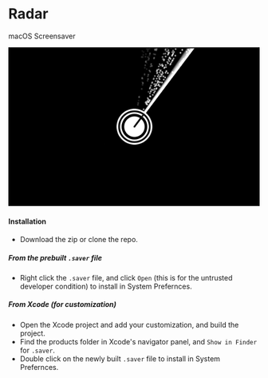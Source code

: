 # Radar

macOS Screensaver

![Preview](preview.gif)

#### Installation

- Download the zip or clone the repo.

##### From the prebuilt `.saver` file

- Right click the `.saver` file, and click `Open` (this is for the untrusted developer condition) to install in System Prefernces. 

##### From Xcode (for customization)

- Open the Xcode project and add your customization, and build the project.
- Find the products folder in Xcode's navigator panel, and `Show in Finder` for `.saver`.
- Double click on the newly built `.saver` file to install in System Prefernces.
